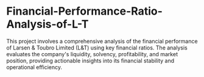 # Financial-Performance-Ratio-Analysis-of-L-T
This project involves a comprehensive analysis of the financial performance of Larsen &amp; Toubro Limited (L&amp;T) using key financial ratios. The analysis evaluates the company's liquidity, solvency, profitability, and market position, providing actionable insights into its financial stability and operational efficiency.
